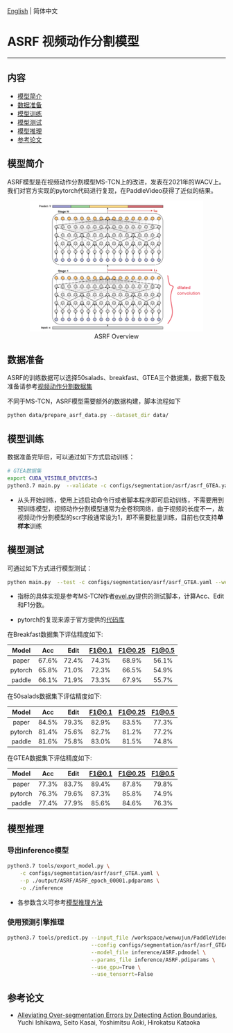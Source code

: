 [English](../../../en/model_zoo/segmentation/asrf.md) | 简体中文

# ASRF 视频动作分割模型

---
## 内容

- [模型简介](#模型简介)
- [数据准备](#数据准备)
- [模型训练](#模型训练)
- [模型测试](#模型测试)
- [模型推理](#模型推理)
- [参考论文](#参考论文)

## 模型简介

ASRF模型是在视频动作分割模型MS-TCN上的改进，发表在2021年的WACV上。我们对官方实现的pytorch代码进行复现，在PaddleVideo获得了近似的结果。

<p align="center">
<img src="../../../images/mstcn.PNG" height=300 width=400 hspace='10'/> <br />
ASRF Overview
</p>

## 数据准备

ASRF的训练数据可以选择50salads、breakfast、GTEA三个数据集，数据下载及准备请参考[视频动作分割数据集](../../dataset/SegmentationDataset.md)

不同于MS-TCN，ASRF模型需要额外的数据构建，脚本流程如下
```bash
python data/prepare_asrf_data.py --dataset_dir data/
```

## 模型训练

数据准备完毕后，可以通过如下方式启动训练：

```bash
# GTEA数据集
export CUDA_VISIBLE_DEVICES=3
python3.7 main.py  --validate -c configs/segmentation/asrf/asrf_GTEA.yaml
```

- 从头开始训练，使用上述启动命令行或者脚本程序即可启动训练，不需要用到预训练模型，视频动作分割模型通常为全卷积网络，由于视频的长度不一，故视频动作分割模型的scr字段通常设为1，即不需要批量训练，目前也仅支持**单样本**训练

## 模型测试

可通过如下方式进行模型测试：

```bash
python main.py  --test -c configs/segmentation/asrf/asrf_GTEA.yaml --weights=./output/ASRF/ASRF_epoch_00001.pdparams
```

- 指标的具体实现是参考MS-TCN作者[evel.py](https://github.com/yabufarha/ms-tcn/blob/master/eval.py)提供的测试脚本，计算Acc、Edit和F1分数。

- pytorch的复现来源于官方提供的[代码库](https://github.com/yiskw713/asrf)

在Breakfast数据集下评估精度如下:

| Model | Acc | Edit | F1@0.1 | F1@0.25 | F1@0.5 |
| :---: | :---: | :---: | :---: | :---: | :---: |
| paper | 67.6% | 72.4% | 74.3% | 68.9% | 56.1% |
| pytorch | 65.8% | 71.0% | 72.3% | 66.5% | 54.9% |
| paddle | 66.1% | 71.9% | 73.3% | 67.9% | 55.7% |

在50salads数据集下评估精度如下:

| Model | Acc | Edit | F1@0.1 | F1@0.25 | F1@0.5 |
| :---: | :---: | :---: | :---: | :---: | :---: |
| paper | 84.5% | 79.3% | 82.9% | 83.5% | 77.3% |
| pytorch | 81.4% | 75.6% | 82.7% | 81.2% | 77.2% |
| paddle | 81.6% | 75.8% | 83.0% | 81.5% | 74.8% |

在GTEA数据集下评估精度如下:

| Model | Acc | Edit | F1@0.1 | F1@0.25 | F1@0.5 |
| :---: | :---: | :---: | :---: | :---: | :---: |
| paper | 77.3% | 83.7% | 89.4% | 87.8% | 79.8% |
| pytorch | 76.3% | 79.6% | 87.3% | 85.8% | 74.9% |
| paddle | 77.4% | 77.9% | 85.6% | 84.6% | 76.3% |


## 模型推理

### 导出inference模型

```bash
python3.7 tools/export_model.py \
    -c configs/segmentation/asrf/asrf_GTEA.yaml \
    --p ./output/ASRF/ASRF_epoch_00001.pdparams \
    -o ./inference
```

- 各参数含义可参考[模型推理方法](https://github.com/PaddlePaddle/PaddleVideo/blob/release/2.0/docs/zh-CN/start.md#2-%E6%A8%A1%E5%9E%8B%E6%8E%A8%E7%90%86)

### 使用预测引擎推理

```bash
python3.7 tools/predict.py --input_file /workspace/wenwujun/PaddleVideo/data/50salads/features/rgb-01-1.npy \
                           --config configs/segmentation/asrf/asrf_GTEA.yaml \
                           --model_file inference/ASRF.pdmodel \
                           --params_file inference/ASRF.pdiparams \
                           --use_gpu=True \
                           --use_tensorrt=False
```

## 参考论文

- [Alleviating Over-segmentation Errors by Detecting Action Boundaries](https://arxiv.org/pdf/2007.06866v1.pdf), Yuchi Ishikawa, Seito Kasai, Yoshimitsu Aoki, Hirokatsu Kataoka
